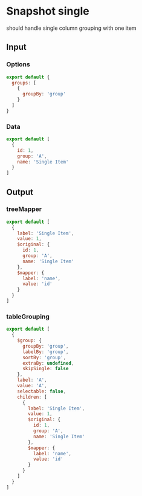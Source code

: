 # Snapshot single

should handle single column grouping with one item

## Input

### Options
```js
export default {
  groups: [
    {
      groupBy: 'group'
    }
  ]
}
```

### Data
```js
export default [
  {
    id: 1,
    group: 'A',
    name: 'Single Item'
  }
]
```

## Output

### treeMapper
```js
export default [
  {
    label: 'Single Item',
    value: 1,
    $original: {
      id: 1,
      group: 'A',
      name: 'Single Item'
    },
    $mapper: {
      label: 'name',
      value: 'id'
    }
  }
]
```

### tableGrouping
```js
export default [
  {
    $group: {
      groupBy: 'group',
      labelBy: 'group',
      sortBy: 'group',
      extraBy: undefined,
      skipSingle: false
    },
    label: 'A',
    value: 'A',
    selectable: false,
    children: [
      {
        label: 'Single Item',
        value: 1,
        $original: {
          id: 1,
          group: 'A',
          name: 'Single Item'
        },
        $mapper: {
          label: 'name',
          value: 'id'
        }
      }
    ]
  }
]
```